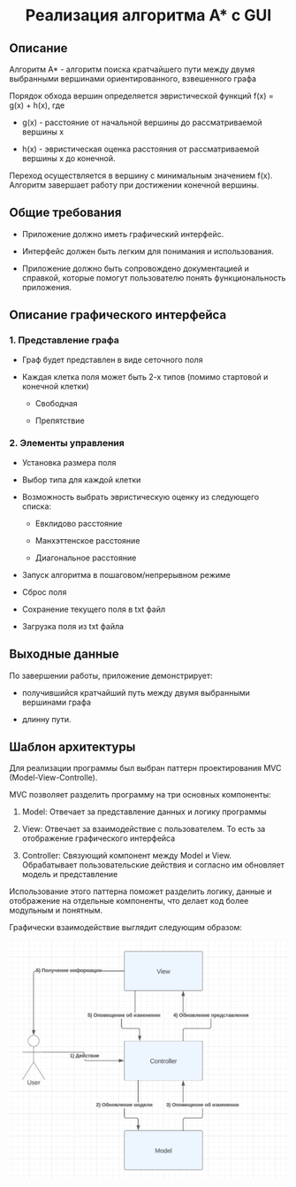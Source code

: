 # <center>Реализация алгоритма А* с GUI</center>
## Описание 
Алгоритм A* - алгоритм поиска кратчайшего пути между двумя выбранными вершинами ориентированного, взвешенного графа

Порядок обхода вершин определяется эвристической функций f(x) = g(x) + h(x), где

- g(x) - расстояние от начальной вершины до рассматриваемой вершины x

- h(x) - эвристическая оценка расстояния от рассматриваемой вершины x до конечной.

Переход осуществляется в вершину с минимальным значением f(x). Алгоритм завершает работу при достижении конечной вершины.

## Общие требования
- Приложение должно иметь графический интерфейс.

- Интерфейс должен быть легким для понимания и использования.

- Приложение должно быть сопровождено документацией и справкой, которые помогут пользователю понять функциональность приложения.

## Описание графического интерфейса

### 1. Представление графа
- Граф будет представлен в виде сеточного поля

- Каждая клетка поля может быть 2-х типов (помимо стартовой и конечной клетки)

    - Свободная

    - Препятствие

### 2. Элементы управления

- Установка размера поля 

- Выбор типа для каждой клетки

- Возможность выбрать эвристическую оценку из следующего списка:

    - Евклидово расстояние

    - Манхэттенское расстояние

    - Диагональное расстояние

- Запуск алгоритма в пошаговом/непрерывном режиме

- Сброс поля

- Сохранение текущего поля в txt файл

- Загрузка поля из txt файла



## Выходные данные 

По завершении работы, приложение демонстрирует:

- получившийся кратчайший путь между двумя выбранными вершинами графа 

- длинну пути.

## Шаблон архитектуры
Для реализации программы был выбран паттерн проектирования MVC (Model-View-Controlle). 

MVC позволяет разделить программу на три основных компоненты:

1. Model: Отвечает за представление данных и логику программы

2. View: Отвечает за взаимодействие с пользователем. То есть за отображение графического интерфейса

3. Controller: Связующий компонент между Model и View. Обрабатывает пользовательские действия и согласно им обновляет модель и представление

Использование этого паттерна поможет разделить логику, данные и отображение на отдельные компоненты, что делает код более модульным и понятным.

Графически взаимодействие выглядит следующим образом:

![Screnshot](https://github.com/Maxim2121512/Practice/blob/main/image.png)


